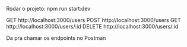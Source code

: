 Rodar o projeto: npm run start:dev

GET http://localhost:3000/users
POST http://localhost:3000/users
GET http://localhost:3000/users/:id
DELETE http://localhost:3000/users/:id

Da pra chamar os endpoints no Postman
